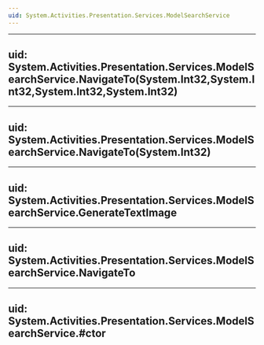 ```yaml
---
uid: System.Activities.Presentation.Services.ModelSearchService
---
```


---
uid: System.Activities.Presentation.Services.ModelSearchService.NavigateTo(System.Int32,System.Int32,System.Int32,System.Int32)
---

---
uid: System.Activities.Presentation.Services.ModelSearchService.NavigateTo(System.Int32)
---

---
uid: System.Activities.Presentation.Services.ModelSearchService.GenerateTextImage
---

---
uid: System.Activities.Presentation.Services.ModelSearchService.NavigateTo
---

---
uid: System.Activities.Presentation.Services.ModelSearchService.#ctor
---
